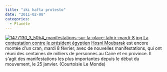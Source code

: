 ```yaml
---
title: "iki hafta protesto"
date: "2011-02-08"
categories: 
  - Planéte
---
```


 [![1477130_3_50b4_manifestations-sur-la-place-tahrir-mardi-8.jpg](/uploads/2011/02/1477130_3_50b4_manifestations-sur-la-place-tahrir-mardi-8.jpg) La contestation contre le président égyptien](/uploads/2011/02/1477130_3_50b4_manifestations-sur-la-place-tahrir-mardi-8.jpg "1477130_3_50b4_manifestations-sur-la-place-tahrir-mardi-8.jpg") [Hosni Moubarak](http://www.lemonde.fr/sujet/a6bc/hosni-moubarak.html) est encore montée d'un cran, mardi 8 février, avec de nouvelles manifestations, qui ont réuni des centaines de milliers de personnes au Caire et en province. Il s'agit des manifestations les plus importantes depuis le début du mouvement, le 25 janvier. (Courtoisie Le Monde)[](/uploads/2011/02/1477130_3_50b4_manifestations-sur-la-place-tahrir-mardi-8.jpg "1477130_3_50b4_manifestations-sur-la-place-tahrir-mardi-8.jpg")
